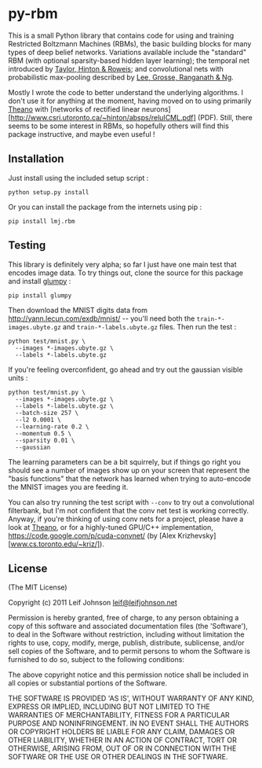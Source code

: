 # py-rbm

This is a small Python library that contains code for using and training
Restricted Boltzmann Machines (RBMs), the basic building blocks for many types
of deep belief networks. Variations available include the "standard" RBM (with
optional sparsity-based hidden layer learning); the temporal net introduced by
[Taylor, Hinton & Roweis][]; and convolutional nets with probabilistic
max-pooling described by [Lee, Grosse, Ranganath & Ng][].

Mostly I wrote the code to better understand the underlying algorithms. I don't
use it for anything at the moment, having moved on to using primarily [Theano][]
with [networks of rectified linear neurons][http://www.csri.utoronto.ca/~hinton/absps/reluICML.pdf]
(PDF). Still, there seems to be some interest in RBMs, so hopefully others will
find this package instructive, and maybe even useful !

[Taylor, Hinton & Roweis]: http://www.cs.nyu.edu/~gwtaylor/publications/nips2006mhmublv/
[Lee, Grosse, Ranganath & Ng]: http://cacm.acm.org/magazines/2011/10/131415-unsupervised-learning-of-hierarchical-representations-with-convolutional-deep-belief-networks/fulltext
[Theano]: http://deeplearning.net/software/theano/

## Installation

Just install using the included setup script :

    python setup.py install

Or you can install the package from the internets using pip :

    pip install lmj.rbm

## Testing

This library is definitely very alpha; so far I just have one main test that
encodes image data. To try things out, clone the source for this package and
install [glumpy][] :

    pip install glumpy

Then download the MNIST digits data from http://yann.lecun.com/exdb/mnist/ --
you'll need both the `train-*-images.ubyte.gz` and `train-*-labels.ubyte.gz`
files. Then run the test :

    python test/mnist.py \
      --images *-images.ubyte.gz \
      --labels *-labels.ubyte.gz

If you're feeling overconfident, go ahead and try out the gaussian visible
units :

    python test/mnist.py \
      --images *-images.ubyte.gz \
      --labels *-labels.ubyte.gz \
      --batch-size 257 \
      --l2 0.0001 \
      --learning-rate 0.2 \
      --momentum 0.5 \
      --sparsity 0.01 \
      --gaussian

The learning parameters can be a bit squirrely, but if things go right you
should see a number of images show up on your screen that represent the "basis
functions" that the network has learned when trying to auto-encode the MNIST
images you are feeding it.

You can also try running the test script with `--conv` to try out a
convolutional filterbank, but I'm not confident that the conv net test is
working correctly. Anyway, if you're thinking of using conv nets for a project,
please have a look at [Theano], or for a highly-tuned GPU/C++ implementation,
https://code.google.com/p/cuda-convnet/ (by
[Alex Krizhevsky][www.cs.toronto.edu/~kriz/]).

[glumpy]: http://code.google.com/p/glumpy/

## License

(The MIT License)

Copyright (c) 2011 Leif Johnson <leif@leifjohnson.net>

Permission is hereby granted, free of charge, to any person obtaining a copy of
this software and associated documentation files (the 'Software'), to deal in
the Software without restriction, including without limitation the rights to
use, copy, modify, merge, publish, distribute, sublicense, and/or sell copies of
the Software, and to permit persons to whom the Software is furnished to do so,
subject to the following conditions:

The above copyright notice and this permission notice shall be included in all
copies or substantial portions of the Software.

THE SOFTWARE IS PROVIDED 'AS IS', WITHOUT WARRANTY OF ANY KIND, EXPRESS OR
IMPLIED, INCLUDING BUT NOT LIMITED TO THE WARRANTIES OF MERCHANTABILITY, FITNESS
FOR A PARTICULAR PURPOSE AND NONINFRINGEMENT. IN NO EVENT SHALL THE AUTHORS OR
COPYRIGHT HOLDERS BE LIABLE FOR ANY CLAIM, DAMAGES OR OTHER LIABILITY, WHETHER
IN AN ACTION OF CONTRACT, TORT OR OTHERWISE, ARISING FROM, OUT OF OR IN
CONNECTION WITH THE SOFTWARE OR THE USE OR OTHER DEALINGS IN THE SOFTWARE.
